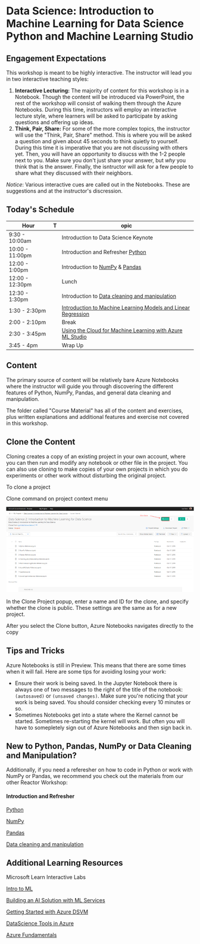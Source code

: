 # Data Science: Introduction to Machine Learning for Data Science Python and Machine Learning Studio

## Engagement Expectations
This workshop is meant to be highly interactive. The instructor will lead you in two interactive teaching styles:
1. **Interactive Lecturing:** The majority of content for this workshop is in a Notebook. Though the content will be introduced via PowerPoint, the rest of the workshop will consist of walking them through the Azure Notebooks. During this time, instructors will employ an interactive lecture style, where learners will be asked to participate by asking questions and offering up ideas.
2. **Think, Pair, Share:** For some of the more complex topics, the instructor will use the "Think, Pair, Share" method. This is where you will be asked a question and given about 45 seconds to think quietly to yourself. During this time it is imperative that you are not discussing with others yet. Then, you will have an opportunity to disucss with the 1-2 people next to you. Make sure you don't just share your answer, but *why* you think that is the answer. Finally, the isntructor will ask for a few people to share what they discussed with their neighbors. 

*Notice*: Various interactive cues are called out in the Notebooks. These are suggestions and at the instructor's discression.

## Today's Schedule
| Hour | T| opic |
| ---- |-| ----- | 
| 9:30 - 10:00am | | Introduction to Data Science Keynote |
| 10:00 - 11:00pm | | Introduction and Refresher [Python](Course%20Material/1-Python-Reference.ipynb)
| 12:00 - 1:00pm | | Introduction to [NumPy](Course%20Material/2-NumPy-Reference.ipynb) & [Pandas](Course%20Material/3-Pandas-Reference.ipynb) |
| 12:00 - 12:30pm | | Lunch | 
| 12:30 - 1:30pm | | Introduction to [Data cleaning and manipulation](4-Cleaning_and_Manipulating-Reference.ipynb)| 
| 1:30 - 2:30pm | | [Introduction to Machine Learning Models and Linear Regression](Course%20Material/5-MachineLearningModels-Reference.ipynbb) |
| 2:00 - 2:10pm | | Break |
| 2:30 - 3:45pm | | [Using the Cloud for Machine Learning with Azure ML Studio](Course%20Material/6-AzureMLStudio-Reference.ipynb) | 
| 3:45 - 4pm | | Wrap Up |


## Content
The primary source of content will be relatively bare Azure Notebooks where the instructor will guide you through discovering the different features of Python, NumPy, Pandas, and general data cleaning and manipulation. 

The folder called "Course Material" has all of the content and exercises, plus written explanations and additional features and exercise not covered in this workshop. 

## Clone the Content 

Cloning creates a copy of an existing project in your own account, where you can then run and modify any notebook or other file in the project. You can also use cloning to make copies of your own projects in which you do experiments or other work without disturbing the original project.

To clone a project

Clone command on project context menu

![NotebookClone](Images/Clone.png)

In the Clone Project popup, enter a name and ID for the clone, and specify whether the clone is public. These settings are the same as for a new project.

After you select the Clone button, Azure Notebooks navigates directly to the copy

## Tips and Tricks
Azure Notebooks is still in Preview. This means that there are some times when it will fail. Here are some tips for avoiding losing your work:
- Ensure their work is being saved. In the Jupyter Notebook there is always one of two messages to the right of the title of the notebook: `(autosaved)` or `(unsaved changes)`. Make sure you're noticing that your work is being saved. You should consider checking every 10 minutes or so. 
- Sometimes Notebooks get into a state where the Kernel cannot be started. Sometimes re-starting the kernel will work. But often you will have to somepletely sign out of Azure Notebooks and then sign back in. 

## New to Python, Pandas, NumPy or Data Cleaning and Manipulation?

Additionally, if you need a referesher on how to code in Python or work with NumPy or Pandas, we recommend you check out the materials from our other Reactor Workshop:

#### Introduction and Refresher 

[Python](Course%20Material/1-Python-Reference.ipynb)

[NumPy](Course%20Material/2-NumPy-Reference.ipynb)

[Pandas](Course%20Material/3-Pandas-Reference.ipynb)

[Data cleaning and manipulation](4-Cleaning_and_Manipulating-Reference.ipynb)

## Additional Learning Resources 

Microsoft Learn Interactive Labs

[Intro to ML](https://docs.microsoft.com/en-us/learn/paths/intro-to-ml-with-python)

[Building an AI Solution with ML Services](https://docs.microsoft.com/en-us/learn/paths/build-ai-solutions-with-azure-ml-service/)

[Getting Started with Azure DSVM](https://docs.microsoft.com/en-us/learn/paths/get-started-with-azure-dsvm/)

[DataScience Tools in Azure](https://docs.microsoft.com/en-us/learn/paths/explore-data-science-tools-in-azure/)

[Azure Fundamentals](https://docs.microsoft.com/en-us/learn/paths/azure-fundamentals/)

